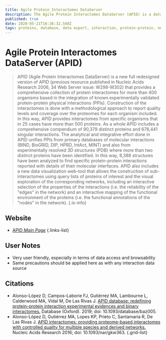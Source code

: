 ```yaml
---
title: Agile Protein Interactomes DataServer
description: The Agile Protein Interactomes DataServer (APID) is a dataserver that gives a thorough collection of protein interactomes for more than 400 organisms based in the integration of known experimentally validated protein-protein physical interactions (PPIs).
published: true
date: 2020-05-21T16:36:32.540Z
tags: proteins, database, data export, interaction, protein-protein, networks
---
```


# Agile Protein Interactomes DataServer (APID)

> APID (Agile Protein Interactomes DataServer) is a new full redesigned version of APID (previous resource published in Nucleic Acids Research 2006, 34 Web Server issue: W298-W302) that provides a comprehensive collection of protein interactomes for more than 400 organisms based in the integration of known experimentally validated protein-protein physical interactions (PPIs). Construction of the interactomes is done with a methodological approach to report quality levels and coverage over the proteomes for each organism included. In this way, APID provides interactomes from specific organisms that in 25 cases have more than 500 proteins. As a whole APID includes a comprehensive compendium of 90,379 distinct proteins and 678,441 singular interactions.
&NewLine;
The analytical and integrative effort done in APID unifies PPIs from primary databases of molecular interactions (BIND, BioGRID, DIP, HPRD, IntAct, MINT) and also from experimentally resolved 3D structures (PDB) where more than two distinct proteins have been identified. In this way, 8,388 structures have been analyzed to find specific protein-protein interactions reported with details of their molecular interfaces. APID also includes a new data visualization web-tool that allows the construction of sub-interactomes using query lists of proteins of interest and the visual exploration of the corresponding networks, including an interactive selection of the properties of the interactions (i.e. the reliability of the "edges" in the network) and an interactive mapping of the functional environment of the proteins (i.e. the functional annotations of the "nodes" in the network).
{.is-info}

## Website

- [APID *Main Page*](http://cicblade.dep.usal.es:8080/APID/init.action#tabr2)
{.links-list}

## User Notes
- Very user friendly, especially in terms of data access and browsability
- Same precautions should be applied here as with any interaction data source

## Citations

- Alonso-López D, Campos-Laborie FJ, Gutiérrez MA, Lambourne L, Calderwood MA, Vidal M, De Las Rivas J. [APID database: redefining protein-protein interaction experimental evidences and binary interactomes.](https://www.ncbi.nlm.nih.gov/pubmed/30715274) Database (Oxford). 2019; doi: 10.1093/database/baz005.
- Alonso-López D, Gutiérrez MA, Lopes KP, Prieto C, Santamaria R, De Las Rivas J. [APID interactomes: providing proteome-based interactomes with controlled quality for multiple species and derived networks.](https://www.ncbi.nlm.nih.gov/pubmed/27131791) Nucleic Acids Research 2016; doi: 10.1093/nar/gkw363.
{.grid-list}